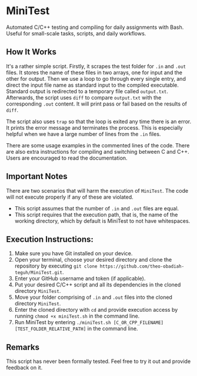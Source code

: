 # MiniTest
Automated C/C++ testing and compiling for daily assignments with Bash. Useful for small-scale tasks, scripts, and daily workflows.

## How It Works
It's a rather simple script. Firstly, it scrapes the test folder for `.in` and `.out` files. It stores the name of these files in two arrays, one for input and the other for output. Then we use a loop to go through every single entry, and direct the input file name as standard input to the compiled executable. Standard output is redirected to a temporary file called `output.txt`. Afterwards, the script uses `diff` to compare `output.txt` with the corresponding `.out` content. It will print pass or fail based on the results of `diff`. 

The script also uses `trap` so that the loop is exited any time there is an error. It prints the error message and terminates the process. This is especially helpful when we have a large number of lines from the `.in` files.

There are some usage examples in the commented lines of the code. There are also extra instructions for compiling and switching between C and C++. Users are encouraged to read the documentation.

## Important Notes
There are two scenarios that will harm the execution of `MiniTest`. The code will not execute properly if any of these are violated.
- This script assumes that the number of `.in` and `.out` files are equal.
- This script requires that the execution path, that is, the name of the working directory, which by default is MiniTest to not have whitespaces.

## Execution Instructions:
1. Make sure you have Git installed on your device.
1. Open your terminal, choose your desired directory and clone the repository by executing `git clone https://github.com/theo-obadiah-teguh/MiniTest.git`.
1. Enter your GitHub username and token (if applicable).
1. Put your desired C/C++ script and all its dependencies in the cloned directory `MiniTest`.
1. Move your folder comprising of `.in` and `.out` files into the cloned directory `MiniTest`.
1. Enter the cloned directory with `cd` and provide execution access by running `chmod +x miniTest.sh` in the command line.
1. Run MiniTest by entering `./miniTest.sh [C_OR_CPP_FILENAME] [TEST_FOLDER_RELATIVE_PATH]` in the command line.

## Remarks
This script has never been formally tested. Feel free to try it out and provide feedback on it.
